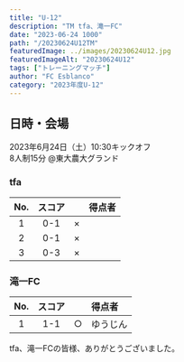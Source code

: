 ```yaml
---
title: "U-12"
description: "TM tfa、滝一FC"
date: "2023-06-24 1000"
path: "/20230624U12TM"
featuredImage: ../images/20230624U12.jpg
featuredImageAlt: "20230624U12"
tags: ["トレーニングマッチ"]
author: "FC Esblanco"
category: "2023年度U-12"
---
```


## 日時・会場

2023年6月24日（土）10:30キックオフ  
8人制15分
@東大農大グランド


### tfa

| No.| スコア |   | 得点者  |
|:--:|:------:|:-:|:--------|
| 1  | 0-1 | × ||
| 2  | 0-1 | × ||
| 3  | 0-3 | × ||

### 滝一FC

| No.| スコア |   | 得点者  |
|:--:|:------:|:-:|:--------|
| 1  | 1-1 | ○ |ゆうじん|

tfa、滝一FCの皆様、ありがとうございました。